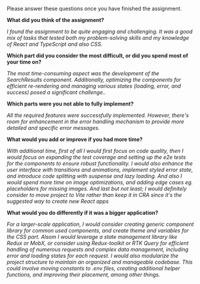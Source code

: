 Please answer these questions once you have finished the assignment.

**What did you think of the assignment?**

_I found the assignment to be quite engaging and challenging. It was a good mix of tasks that tested both my problem-solving skills and my knowledge of React and TypeScript and also CSS._

**Which part did you consider the most difficult, or did you spend most of your time on?**

_The most time-consuming aspect was the development of the SearchResults component. Additionally, optimizing the components for efficient re-rendering and managing various states (loading, error, and success) posed a significant challenge.._

**Which parts were you not able to fully implement?**

_All the required features were successfully implemented. However, there's room for enhancement in the error handling mechanism to provide more detailed and specific error messages._

**What would you add or improve if you had more time?**

_With additional time, first of all I would first focus on code quality, then I would focus on expanding the test coverage and setting up the e2e tests for the components to ensure robust functionality. I would also enhance the user interface with transitions and animations, implement styled error state, and introduce code splitting with suspense and lazy loading. And also I would spend more time on image optimizations, and adding edge cases eg. placeholders for missing images. And last but not least; I would definitely consider to move project to Vite rather than keep it in CRA since it's the suggested way to create new React apps_

**What would you do differently if it was a bigger application?**

_For a larger-scale application, I would consider creating generic component library for common used components, and create theme and variables for the CSS part. Alsom I would leverage a state management library like Redux or MobX, or consider using Redux-toolkit or RTK Query for efficient handling of numerous requests and complex data management, including error and loading states for each request. I would also modularize the project structure to maintain an organized and manageable codebase. This could involve moving constants to .env files, creating additional helper functions, and improving their placement, among other things._
